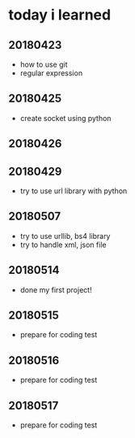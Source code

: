 # today i learned

## 20180423

* how to use git
* regular expression

## 20180425

* create socket using python

## 20180426


## 20180429

* try to use url library with python

## 20180507

* try to use urllib, bs4 library
* try to handle xml, json file

## 20180514

* done my first project!

## 20180515

* prepare for coding test

## 20180516

* prepare for coding test

## 20180517

* prepare for coding test
